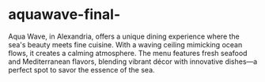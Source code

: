 # aquawave-final-
 Aqua Wave, in Alexandria, offers a unique dining experience where the sea's beauty meets fine cuisine. With a waving ceiling mimicking ocean flows, it creates a calming atmosphere. The menu features fresh seafood and Mediterranean flavors, blending vibrant décor with innovative dishes—a perfect spot to savor the essence of the sea.
